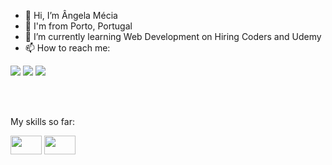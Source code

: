 - 👋 Hi, I’m Ângela Mécia
- 📍  I'm from Porto, Portugal
- 🌱 I’m currently learning Web Development on Hiring Coders and Udemy
- 📫 How to reach me: 
<div>
<a href="https://instagram.com/angelameciaaguiar" target="_blank"><img src="https://img.shields.io/badge/-Instagram-%23E4405F?style=for-the-badge&logo=instagram&logoColor=white" target="_blank"></a>
<a href = "mailto:angelamecia95@gmail.com"><img src="https://img.shields.io/badge/Gmail-D14836?style=for-the-badge&logo=gmail&logoColor=white" target="_blank"></a>
<a href="https://www.linkedin.com/in/%C3%A2ngela-aguiar-90211022a" target="_blank"><img src="https://img.shields.io/badge/-LinkedIn-%230077B5?style=for-the-badge&logo=linkedin&logoColor=white" target="_blank"></a>   
</div>

<br></br>

My skills so far:
<div>
<img src="https://cdn.jsdelivr.net/gh/devicons/devicon/icons/html5/html5-original.svg" width="50" height="30" alt=""/>
<img src="https://cdn.jsdelivr.net/gh/devicons/devicon/icons/css3/css3-original.svg" width="50" height="30" alt=""/>
 </div>
          
          
                  
          
          
          
          
</svg> 
<!---
angelamecia/angelamecia is a ✨ special ✨ repository because its `README.md` (this file) appears on your GitHub profile.
You can click the Preview link to take a look at your changes.
--->


